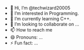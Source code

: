 - 👋 Hi, I’m @techwizard20005
- 👀 I’m interested in Programming.
- 🌱 I’m currently learning C++.
- 💞️ I’m looking to collaborate on ...
- 📫 How to reach me 
- 😄 Pronouns: ...
- ⚡ Fun fact: ...

<!---
techwizard20005/techwizard20005 is a ✨ special ✨ repository because its `README.md` (this file) appears on your GitHub profile.
You can click the Preview link to take a look at your changes.
--->

